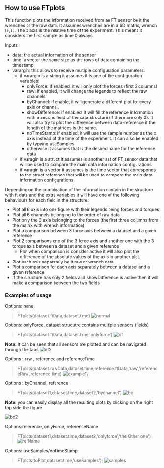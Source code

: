 ## How to use FTplots
This function plots the information received from an FT sensor be it the wrenches or the raw data.
It assumes wrenches are in a 6D matrix, wrench [F,T]. 
The x axis is the relative time of the experiment. This means it considers the first sample as time 0 always.

Inputs
- data: the actual information of the sensor
- time: a vector the same size as the rows of data containing the timestamp
- varargin: this allows to receive multiple configuration parameters.
    - if varargin is a string it assumes it is one of the configuration variables:
       - onlyForce: if enabled, it will only plot the forces (first 3 columns)
       - raw: if enabled, it will change the legends to reflect the raw channels
       - byChannel: if enable, it will generate a different plot for every axis or
 channel.
       - showDifference: if enabled, it will fill the reference information with a second field of the data structure (if there are only 2). It will also try to plot the difference between data-reference if the length of the matrices is the same.
       - noTimeStamp: if enabled, it will use the sample number as the x axis instead of the time of the experiment. It can also be enabled by typying  useSamples
      - otherwise it assumes that is the desired name for the  reference data
    - if varagin is a struct it assumes is another set of FT sensor data that will be used to compare the main data information configurations
    - if varagin is a vector it assumes is the time vector that corresponds to the struct reference that will be used to compare the main data information configurations
 
 
 Depending on the combination of the information contain in the structure with ft data and the extra variables it will have one of the following behaviours for each field in the structure:
   - Plot all 6 axis into one figure with their legends being forces and torques
   - Plot all 6 channels belonging to the order of raw data
   - Plot only the 3 axis belonging to the forces (the first three columns from the matrix with wrench information)
   - Plot a comparison between 3 force axis between a dataset and a given reference
   - Plot 2 comparisons one of the 3 force axis and another one with the 3 torque axis between a dataset and a given reference
     - Plot when comparison is consider active it will also plot the difference of the absolute values of the axis in another plot.
   - Plot each axis separately be it raw or wrench data
   - Plot a comparison for each axis separately between a dataset and a given reference
   - If the structure has only 2 fields and showDifference is active then it will make a comparison between the two fields


### Examples of usage
Options: none
>FTplots(dataset.ftData,dataset.time)
![normal](https://user-images.githubusercontent.com/11043189/38038686-d6286646-32ab-11e8-9a20-23be3458aaeb.png)

Options: onlyForce, dataset strucutre contains multiple sensors (fields)
> FTplots(dataset.ftData,dataset.time,'onlyforce')
![of](https://user-images.githubusercontent.com/11043189/38038871-4e187cc2-32ac-11e8-9835-82ca2d393939.png)

**Note**: It can be seen that all sensors are plotted and can be navigated through the tabs
![of2](https://user-images.githubusercontent.com/11043189/38038908-628053ba-32ac-11e8-9957-d62d00f36136.png)

Options : raw , reference and referenceTime
>  FTplots(dataset.rawData,dataset.time,reference.ftData,'raw','referenceRaw',reference.time)
![example1](https://user-images.githubusercontent.com/11043189/38035176-1960d39c-32a4-11e8-806d-d21df70b72cd.png)\

Options : byChannel, reference
> FTplots(dataset1,dataset.time,dataset2,'bychannel')
![bc](https://user-images.githubusercontent.com/11043189/38039947-b475da3a-32ae-11e8-9ec3-6a77e55f6fa5.png)

**Note**: you can easily display all the resulting plots by clicking on the right top side the figure

![bc2](https://user-images.githubusercontent.com/11043189/38040100-16eeaf66-32af-11e8-8cba-87bb811e0cc5.png)

Options:reference, onlyForce, referenceName
> FTplots(dataset1,dataset.time,dataset2,'onlyforce','the Other one')
![refName](https://user-images.githubusercontent.com/11043189/38040530-009cb87e-32b0-11e8-9ef3-399fe8e13073.png)

Options: useSamples/noTimeStamp
>FTplots(toPlot,dataset.time,'useSamples');
![samples](https://user-images.githubusercontent.com/11043189/38932094-84c91a00-4315-11e8-8eb3-7eaa4c375372.png)
